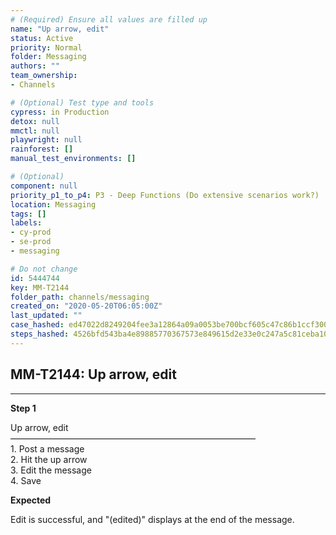 ```yaml
---
# (Required) Ensure all values are filled up
name: "Up arrow, edit"
status: Active
priority: Normal
folder: Messaging
authors: ""
team_ownership: 
- Channels

# (Optional) Test type and tools
cypress: in Production
detox: null
mmctl: null
playwright: null
rainforest: []
manual_test_environments: []

# (Optional)
component: null
priority_p1_to_p4: P3 - Deep Functions (Do extensive scenarios work?)
location: Messaging
tags: []
labels: 
- cy-prod
- se-prod
- messaging

# Do not change
id: 5444744
key: MM-T2144
folder_path: channels/messaging
created_on: "2020-05-20T06:05:00Z"
last_updated: ""
case_hashed: ed47022d8249204fee3a12864a09a0053be700bcf605c47c86b1ccf30081650715f8d50204127a65dfd41e21b929a77a
steps_hashed: 4526bfd543ba4e89885770367573e849615d2e33e0c247a5c81ceba10d92fcbbf5de3c013d85d44eeb854ab7af98d979
---
```


## MM-T2144: Up arrow, edit

---

**Step 1**

Up arrow, edit\
————————————————————————————\
1\. Post a message\
2\. Hit the up arrow\
3\. Edit the message\
4\. Save

**Expected**

Edit is successful, and "(edited)" displays at the end of the message.
